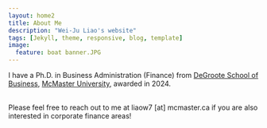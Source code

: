 ```yaml
---
layout: home2
title: About Me
description: "Wei-Ju Liao's website"
tags: [Jekyll, theme, responsive, blog, template] 
image:
  feature: boat banner.JPG
---
```


I have a Ph.D. in Business Administration (Finance) from <a href="https://phd.degroote.mcmaster.ca" target="_blank">DeGroote School of Business</a>, <a href="https://www.mcmaster.ca" target="_blank">McMaster University</a>, awarded in 2024.

<br/>
Please feel free to reach out to me at liaow7 [at] mcmaster.ca if you are also interested in corporate finance areas!
